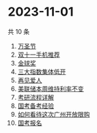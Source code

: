 # 2023-11-01

共 10 条

<!-- BEGIN ZHIHUSEARCH -->
<!-- 最后更新时间 Wed Nov 01 2023 07:06:41 GMT+0800 (China Standard Time) -->
1. [万圣节](https://www.zhihu.com/search?q=万圣节)
1. [双十一手机推荐](https://www.zhihu.com/search?q=双十一手机推荐)
1. [金球奖](https://www.zhihu.com/search?q=金球奖)
1. [三大指数集体低开](https://www.zhihu.com/search?q=三大指数集体低开)
1. [再见爱人](https://www.zhihu.com/search?q=再见爱人)
1. [美联储本周维持利率不变](https://www.zhihu.com/search?q=美联储本周维持利率不变)
1. [考研流程详解](https://www.zhihu.com/search?q=考研流程详解)
1. [国考备考经验](https://www.zhihu.com/search?q=国考备考经验)
1. [如何看待这次广州开放限购](https://www.zhihu.com/search?q=如何看待这次广州开放限购)
1. [国考报名](https://www.zhihu.com/search?q=国考报名)
<!-- END ZHIHUSEARCH -->
